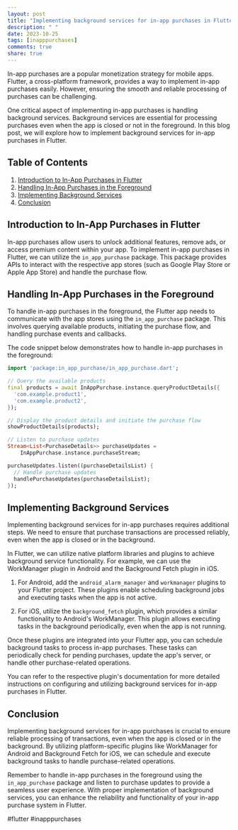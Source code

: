 ```yaml
---
layout: post
title: "Implementing background services for in-app purchases in Flutter"
description: " "
date: 2023-10-25
tags: [inapppurchases]
comments: true
share: true
---
```


In-app purchases are a popular monetization strategy for mobile apps. Flutter, a cross-platform framework, provides a way to implement in-app purchases easily. However, ensuring the smooth and reliable processing of purchases can be challenging.

One critical aspect of implementing in-app purchases is handling background services. Background services are essential for processing purchases even when the app is closed or not in the foreground. In this blog post, we will explore how to implement background services for in-app purchases in Flutter.

## Table of Contents
1. [Introduction to In-App Purchases in Flutter](#introduction-to-in-app-purchases-in-flutter)
2. [Handling In-App Purchases in the Foreground](#handling-in-app-purchases-in-the-foreground)
3. [Implementing Background Services](#implementing-background-services)
4. [Conclusion](#conclusion)

## Introduction to In-App Purchases in Flutter

In-app purchases allow users to unlock additional features, remove ads, or access premium content within your app. To implement in-app purchases in Flutter, we can utilize the `in_app_purchase` package. This package provides APIs to interact with the respective app stores (such as Google Play Store or Apple App Store) and handle the purchase flow.

## Handling In-App Purchases in the Foreground

To handle in-app purchases in the foreground, the Flutter app needs to communicate with the app stores using the `in_app_purchase` package. This involves querying available products, initiating the purchase flow, and handling purchase events and callbacks.

The code snippet below demonstrates how to handle in-app purchases in the foreground:

```dart
import 'package:in_app_purchase/in_app_purchase.dart';

// Query the available products
final products = await InAppPurchase.instance.queryProductDetails({
  'com.example.product1',
  'com.example.product2',
});

// Display the product details and initiate the purchase flow
showProductDetails(products);

// Listen to purchase updates
Stream<List<PurchaseDetails>> purchaseUpdates =
    InAppPurchase.instance.purchaseStream;

purchaseUpdates.listen((purchaseDetailsList) {
  // Handle purchase updates
  handlePurchaseUpdates(purchaseDetailsList);
});
```

## Implementing Background Services

Implementing background services for in-app purchases requires additional steps. We need to ensure that purchase transactions are processed reliably, even when the app is closed or in the background.

In Flutter, we can utilize native platform libraries and plugins to achieve background service functionality. For example, we can use the WorkManager plugin in Android and the Background Fetch plugin in iOS.

1. For Android, add the `android_alarm_manager` and `workmanager` plugins to your Flutter project. These plugins enable scheduling background jobs and executing tasks when the app is not active.
   
2. For iOS, utilize the `background_fetch` plugin, which provides a similar functionality to Android's WorkManager. This plugin allows executing tasks in the background periodically, even when the app is not running.

Once these plugins are integrated into your Flutter app, you can schedule background tasks to process in-app purchases. These tasks can periodically check for pending purchases, update the app's server, or handle other purchase-related operations.

You can refer to the respective plugin's documentation for more detailed instructions on configuring and utilizing background services for in-app purchases in Flutter.

## Conclusion

Implementing background services for in-app purchases is crucial to ensure reliable processing of transactions, even when the app is closed or in the background. By utilizing platform-specific plugins like WorkManager for Android and Background Fetch for iOS, we can schedule and execute background tasks to handle purchase-related operations.

Remember to handle in-app purchases in the foreground using the `in_app_purchase` package and listen to purchase updates to provide a seamless user experience. With proper implementation of background services, you can enhance the reliability and functionality of your in-app purchase system in Flutter.

#flutter #inapppurchases